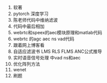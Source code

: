 1. 软著 
2. pytorch 深度学习
3. 陈老师代码中维纳滤波
4. 代码中最后相加
5. webrtc和speex的aec模块原理和matlab代码  
6. webrtc 的agc aec ns vad代码 
7. 跟着网上博客看 
8. 自适应滤波书  LMS RLS FLMS ANC公式推导
9. 实时语音信号处理 中vad ns和aec
10. 优化阵列方法
11. wenet
12. 刷题